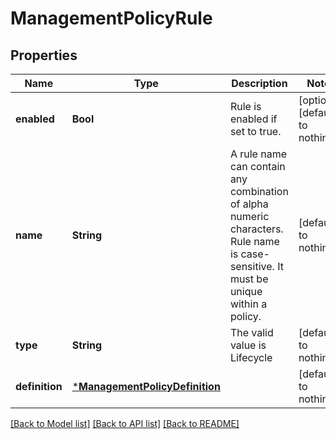 # ManagementPolicyRule


## Properties
Name | Type | Description | Notes
------------ | ------------- | ------------- | -------------
**enabled** | **Bool** | Rule is enabled if set to true. | [optional] [default to nothing]
**name** | **String** | A rule name can contain any combination of alpha numeric characters. Rule name is case-sensitive. It must be unique within a policy. | [default to nothing]
**type** | **String** | The valid value is Lifecycle | [default to nothing]
**definition** | [***ManagementPolicyDefinition**](ManagementPolicyDefinition.md) |  | [default to nothing]


[[Back to Model list]](../README.md#models) [[Back to API list]](../README.md#api-endpoints) [[Back to README]](../README.md)


